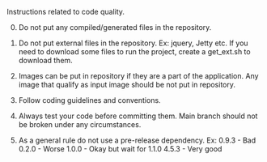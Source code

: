 Instructions related to code quality.

0. Do not put any compiled/generated files in the repository.

1. Do not put external files in the repository.
Ex: jquery, Jetty etc.
If you need to download some files to run the project, create a get_ext.sh to download them.

2. Images can be put in repository if they are a part of the application. Any image that qualify as input image should be not put in repository.

3. Follow coding guidelines and conventions.

4. Always test your code before committing them. Main branch should not be broken under any circumstances.

5. As a general rule do not use a pre-release dependency.
Ex: 
0.9.3 - Bad
0.2.0 - Worse
1.0.0 - Okay but wait for 1.1.0
4.5.3 - Very good